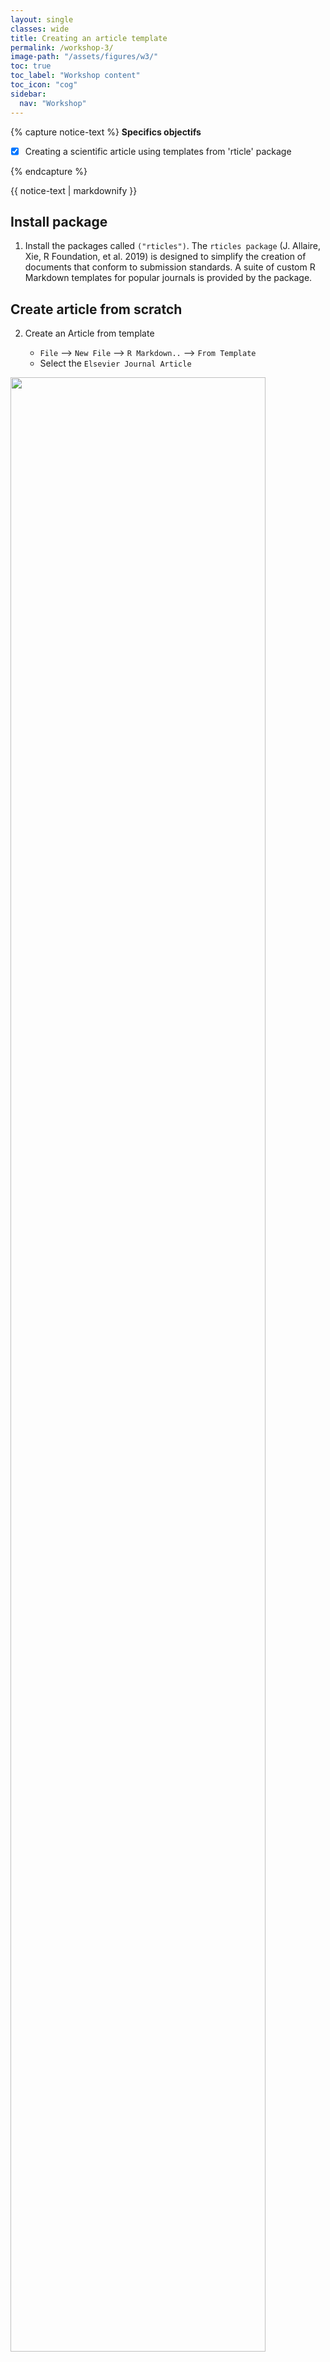 ```yaml
---
layout: single
classes: wide
title: Creating an article template
permalink: /workshop-3/
image-path: "/assets/figures/w3/"
toc: true
toc_label: "Workshop content"
toc_icon: "cog"
sidebar:
  nav: "Workshop"
---
```



{% capture notice-text %}
**Specifics objectifs**

- [X] Creating a scientific article using templates from 'rticle' package


{% endcapture %}

<div class="notice--info">
  {{ notice-text | markdownify }}
</div>



## Install package

1. Install the packages called `("rticles")`. The `rticles package` (J. Allaire, Xie, R Foundation, et al. 2019) is designed to simplify the creation of documents that conform to submission standards. A suite of custom R Markdown templates for popular journals is provided by the package.




## Create article from scratch 


2. Create an Article from template

   - `File` --> `New File` --> `R Markdown..` --> `From Template`
   - Select the `Elsevier Journal Article`


<img width="90%" src="{{ site.baseurl | append:page.image-path | append: 'article.png' }}">


3. Read carefully the following element

   - [Manuscripts in Rmarkdown](https://stirlingcodingclub.github.io/Manuscripts_in_Rmarkdown/Rmarkdown_notes.html)

4. Complete the `YAML` section with your own names and affiliations


5. Include a reference from Mendeley or Zotero as a test (**not mandatory**).



If you have the **Reproducible article** document, continue to **[Writing the article](/workshop-4/)**. 
{: .notice--success}
















